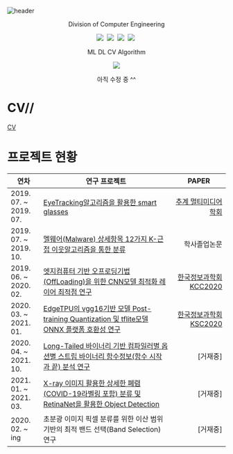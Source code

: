 ![header](https://capsule-render.vercel.app/api?type=waving&color=auto&height=300&width="3000"&section=header&text=Duhyeuk%20Chang&fontSize=90&animation=fadeIn&fontAlignY=38&desc=Proile%20CV%20&descAlignY=51&descAlign=62)
<p align='center'> Division of Computer Engineering </p>
 
 <p align="center">
  <img src="https://img.shields.io/badge/Python-3766AB?style=flat-square&logo=Python&logoColor=white"/></a>&nbsp  
  <img src="https://img.shields.io/badge/Jupyter-F37626?style=flat-square&logo=jupyter&logoColor=white"/></a>&nbsp 
  <img src="https://img.shields.io/badge/C/C++-4479A1?style=flat-square&logo=C/c++&logoColor=white"/></a>&nbsp 
  <img src="https://img.shields.io/badge/HTML-2C2255?style=flat-square&logo=HTML&logoColor=white"/></a>&nbsp </p>
<p align='center'> ML DL CV Algorithm </p>
<p align='center'>
  <a href="https://github.com/kyechan99/capsule-render/labels/Idea">
    <img src="https://img.shields.io/badge/IDEA%20ISSUE%20-%23F7DF1E.svg?&style=for-the-badge&&logoColor=white"/>
  </a>
  <p align='center'> 아직 수정 중 ^^ </p>
</p>

# CV//
<a href="https://drive.google.com/file/d/1vEpvAswI7v8M56rOgQ3i7VlVsyPGGRJ9/view?usp=sharing">CV</a>

# 프로젝트 현황

|  <center> **연차** </center> |  <center> **연구 프로젝트** </center> |  <center> **PAPER** </center> |
|:----------|:----------|----------:|
|2019. 07. ~<br>2019. 07. |  [EyeTracking알고리즘을 활용한 smart glasses](https://github.com/justin95214/Eyetracking_SmartGlass)  |[추계 멀티미디어학회](https://github.com/justin95214/Eyetracking_SmartGlass/tree/master/%EB%85%BC%EB%AC%B8%2C%20%ED%8F%AC%EC%8A%A4%ED%84%B0%2C%20%ED%8C%9C%ED%94%8C%EB%A0%9B%2C%20%EB%B3%B4%EA%B3%A0%EC%84%9C) |
|2019. 07. ~<br>2019. 10. |  [멜웨어(Malware) 상세항목 12가지 K-근접 이웃알고리즘을 통한 분류](https://github.com/justin95214/Malware_detection)  | 학사졸업논문 |
|2019. 06. ~<br>2020. 02. |  [엣지컴퓨터 기반 오프로딩기법(OffLoading)을 위한 CNN모델 최적화 레이어 최적점 연구](https://github.com/justin95214/EgeTPU-GPU-Coral-Accelerator)  |[한국정보과학회 KCC2020](https://www.dbpia.co.kr/Journal/articleDetail?nodeId=NODE09874644) |
|2020. 03. ~<br>2021. 01. |  [EdgeTPU의 vgg16기반 모델 Post-training Quantization 및 tflite모델 ONNX 플랫폼 호환성 연구](https://github.com/justin95214/ONNX-Convert)  |[한국정보과학회 KSC2020](https://www.earticle.net/Article/A391000) |
|2020. 04. ~<br>2021. 10. |  [Long-Tailed 바이너리 기반 컴파일러별 옵션별 스트립 바이너리 함수정보(함수 시작 과 끝) 분석 연구](https://github.com/justin95214/Extraction-Function-Info-Stripped-Binaries-using-BiRNN)  |[거재중] |
|2021. 01. ~<br>2021. 03. |  [X-ray 이미지 활용한 상세한 폐렴(COVID-19라벨링 포함) 분류 및 RetinaNet을 활용한 Object Detection](https://github.com/justin95214/Eagle-Eye-Pneumonia-Detection)  |[거재중]|
|2020. 02. ~<br>ing       |  초분광 이미지 픽셀 분류를 위한 이산 범위 기반의 최적 밴드 선택(Band Selection) 연구  |[거재중]|
